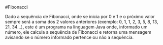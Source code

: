 #Fibonacci

Dado a sequência de Fibonacci, onde se inicia por 0 e 1 e o próximo valor sempre será a soma dos 2 valores anteriores (exemplo: 0, 1, 1, 2, 3, 5, 8, 13, 21, 34...), este é um programa na linguagem Java onde, informado um número, ele calcula a sequência de Fibonacci e retorna uma mensagem avisando se o número informado pertence ou não a sequência.
